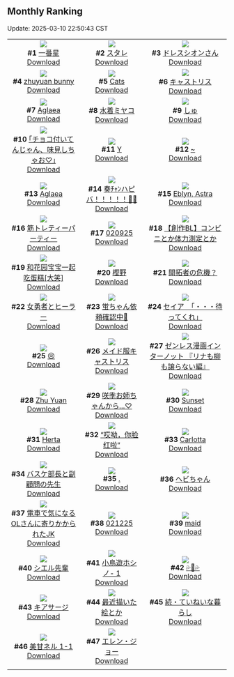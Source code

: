 ## Monthly Ranking
Update: 2025-03-10 22:50:43 CST

|      |      |      |
| :----: | :----: | :----: |
| ![](https://i.pixiv.re/c/240x480/img-master/img/2025/02/10/00/11/41/127077009_p0_master1200.jpg)<br>**#1** [一番星](https://www.pixiv.net/artworks/127077009)<br>[Download](https://i.pixiv.re/img-original/img/2025/02/10/00/11/41/127077009_p0.jpg) | ![](https://i.pixiv.re/c/240x480/img-master/img/2025/02/10/01/50/14/127080105_p0_master1200.jpg)<br>**#2** [スタレ](https://www.pixiv.net/artworks/127080105)<br>[Download](https://i.pixiv.re/img-original/img/2025/02/10/01/50/14/127080105_p0.jpg) | ![](https://i.pixiv.re/c/240x480/img-master/img/2025/02/09/00/01/51/127038065_p0_master1200.jpg)<br>**#3** [ドレスシオンさん](https://www.pixiv.net/artworks/127038065)<br>[Download](https://i.pixiv.re/img-original/img/2025/02/09/00/01/51/127038065_p0.png) |
| ![](https://i.pixiv.re/c/240x480/img-master/img/2025/02/10/22/46/44/127105778_p0_master1200.jpg)<br>**#4** [zhuyuan bunny](https://www.pixiv.net/artworks/127105778)<br>[Download](https://i.pixiv.re/img-original/img/2025/02/10/22/46/44/127105778_p0.jpg) | ![](https://i.pixiv.re/c/240x480/img-master/img/2025/02/10/21/10/12/127102253_p0_master1200.jpg)<br>**#5** [Cats](https://www.pixiv.net/artworks/127102253)<br>[Download](https://i.pixiv.re/img-original/img/2025/02/10/21/10/12/127102253_p0.jpg) | ![](https://i.pixiv.re/c/240x480/img-master/img/2025/02/12/00/00/17/127144091_p0_master1200.jpg)<br>**#6** [キャストリス](https://www.pixiv.net/artworks/127144091)<br>[Download](https://i.pixiv.re/img-original/img/2025/02/12/00/00/17/127144091_p0.jpg) |
| ![](https://i.pixiv.re/c/240x480/img-master/img/2025/02/09/12/29/49/127040783_p0_master1200.jpg)<br>**#7** [Aglaea](https://www.pixiv.net/artworks/127040783)<br>[Download](https://i.pixiv.re/img-original/img/2025/02/09/12/29/49/127040783_p0.png) | ![](https://i.pixiv.re/c/240x480/img-master/img/2025/02/10/02/49/07/127081341_p0_master1200.jpg)<br>**#8** [水着ミヤコ](https://www.pixiv.net/artworks/127081341)<br>[Download](https://i.pixiv.re/img-original/img/2025/02/10/02/49/07/127081341_p0.jpg) | ![](https://i.pixiv.re/c/240x480/img-master/img/2025/02/10/02/39/25/127081176_p0_master1200.jpg)<br>**#9** [しゅ](https://www.pixiv.net/artworks/127081176)<br>[Download](https://i.pixiv.re/img-original/img/2025/02/10/02/39/25/127081176_p0.jpg) |
| ![](https://i.pixiv.re/c/240x480/img-master/img/2025/02/10/17/10/55/127094739_p0_master1200.jpg)<br>**#10** [｢チョコ付いてんじゃん、味見しちゃお♡｣](https://www.pixiv.net/artworks/127094739)<br>[Download](https://i.pixiv.re/img-original/img/2025/02/10/17/10/55/127094739_p0.jpg) | ![](https://i.pixiv.re/c/240x480/img-master/img/2025/02/10/19/54/31/127099504_p0_master1200.jpg)<br>**#11** [Y](https://www.pixiv.net/artworks/127099504)<br>[Download](https://i.pixiv.re/img-original/img/2025/02/10/19/54/31/127099504_p0.png) | ![](https://i.pixiv.re/c/240x480/img-master/img/2025/02/10/00/00/28/127076216_p0_master1200.jpg)<br>**#12** [~](https://www.pixiv.net/artworks/127076216)<br>[Download](https://i.pixiv.re/img-original/img/2025/02/10/00/00/28/127076216_p0.jpg) |
| ![](https://i.pixiv.re/c/240x480/img-master/img/2025/02/10/00/00/40/127076258_p0_master1200.jpg)<br>**#13** [Aglaea](https://www.pixiv.net/artworks/127076258)<br>[Download](https://i.pixiv.re/img-original/img/2025/02/10/00/00/40/127076258_p0.jpg) | ![](https://i.pixiv.re/c/240x480/img-master/img/2025/02/10/00/00/07/127076100_p0_master1200.jpg)<br>**#14** [奏ﾁｬﾝハピバ！！！！！🎂🎉](https://www.pixiv.net/artworks/127076100)<br>[Download](https://i.pixiv.re/img-original/img/2025/02/10/00/00/07/127076100_p0.jpg) | ![](https://i.pixiv.re/c/240x480/img-master/img/2025/02/10/22/03/18/127104208_p0_master1200.jpg)<br>**#15** [Eblyn, Astra](https://www.pixiv.net/artworks/127104208)<br>[Download](https://i.pixiv.re/img-original/img/2025/02/10/22/03/18/127104208_p0.jpg) |
| ![](https://i.pixiv.re/c/240x480/img-master/img/2025/02/09/01/32/20/127032146_p0_master1200.jpg)<br>**#16** [筋トレティーパーティー](https://www.pixiv.net/artworks/127032146)<br>[Download](https://i.pixiv.re/img-original/img/2025/02/09/01/32/20/127032146_p0.jpg) | ![](https://i.pixiv.re/c/240x480/img-master/img/2025/02/09/15/55/40/127058053_p0_master1200.jpg)<br>**#17** [020925](https://www.pixiv.net/artworks/127058053)<br>[Download](https://i.pixiv.re/img-original/img/2025/02/09/15/55/40/127058053_p0.jpg) | ![](https://i.pixiv.re/c/240x480/img-master/img/2025/02/10/20/16/35/127100375_p0_master1200.jpg)<br>**#18** [【創作BL】コンビニとか体力測定とか](https://www.pixiv.net/artworks/127100375)<br>[Download](https://i.pixiv.re/img-original/img/2025/02/10/20/16/35/127100375_p0.jpg) |
| ![](https://i.pixiv.re/c/240x480/img-master/img/2025/02/10/19/34/57/127098943_p0_master1200.jpg)<br>**#19** [和花园宝宝一起吃蛋糕[大笑]](https://www.pixiv.net/artworks/127098943)<br>[Download](https://i.pixiv.re/img-original/img/2025/02/10/19/34/57/127098943_p0.jpg) | ![](https://i.pixiv.re/c/240x480/img-master/img/2025/02/09/08/00/03/127047491_p0_master1200.jpg)<br>**#20** [樫野](https://www.pixiv.net/artworks/127047491)<br>[Download](https://i.pixiv.re/img-original/img/2025/02/09/08/00/03/127047491_p0.jpg) | ![](https://i.pixiv.re/c/240x480/img-master/img/2025/02/10/01/48/05/127079809_p0_master1200.jpg)<br>**#21** [開拓者の危機？](https://www.pixiv.net/artworks/127079809)<br>[Download](https://i.pixiv.re/img-original/img/2025/02/10/01/48/05/127079809_p0.png) |
| ![](https://i.pixiv.re/c/240x480/img-master/img/2025/02/10/20/00/02/127099682_p0_master1200.jpg)<br>**#22** [女勇者とヒーラー](https://www.pixiv.net/artworks/127099682)<br>[Download](https://i.pixiv.re/img-original/img/2025/02/10/20/00/02/127099682_p0.jpg) | ![](https://i.pixiv.re/c/240x480/img-master/img/2025/02/09/18/22/12/127062628_p0_master1200.jpg)<br>**#23** [蛍ちゃん依頼確認中📖](https://www.pixiv.net/artworks/127062628)<br>[Download](https://i.pixiv.re/img-original/img/2025/02/09/18/22/12/127062628_p0.jpg) | ![](https://i.pixiv.re/c/240x480/img-master/img/2025/02/09/08/00/07/127047513_p0_master1200.jpg)<br>**#24** [セイア　「・・・待ってくれ」](https://www.pixiv.net/artworks/127047513)<br>[Download](https://i.pixiv.re/img-original/img/2025/02/09/08/00/07/127047513_p0.jpg) |
| ![](https://i.pixiv.re/c/240x480/img-master/img/2025/02/09/19/08/13/127064224_p0_master1200.jpg)<br>**#25** [😢](https://www.pixiv.net/artworks/127064224)<br>[Download](https://i.pixiv.re/img-original/img/2025/02/09/19/08/13/127064224_p0.png) | ![](https://i.pixiv.re/c/240x480/img-master/img/2025/02/09/20/17/41/127066780_p0_master1200.jpg)<br>**#26** [メイド服キャストリス](https://www.pixiv.net/artworks/127066780)<br>[Download](https://i.pixiv.re/img-original/img/2025/02/09/20/17/41/127066780_p0.jpg) | ![](https://i.pixiv.re/c/240x480/img-master/img/2025/02/27/09/04/19/127099695_p0_master1200.jpg)<br>**#27** [ゼンレス漫画インターノット  『リナも柳も譲らない編』](https://www.pixiv.net/artworks/127099695)<br>[Download](https://i.pixiv.re/img-original/img/2025/02/27/09/04/19/127099695_p0.jpg) |
| ![](https://i.pixiv.re/c/240x480/img-master/img/2025/02/12/15/07/32/127159619_p0_master1200.jpg)<br>**#28** [Zhu Yuan](https://www.pixiv.net/artworks/127159619)<br>[Download](https://i.pixiv.re/img-original/img/2025/02/12/15/07/32/127159619_p0.png) | ![](https://i.pixiv.re/c/240x480/img-master/img/2025/02/10/18/00/13/127095923_p0_master1200.jpg)<br>**#29** [咲季お姉ちゃんから...♡](https://www.pixiv.net/artworks/127095923)<br>[Download](https://i.pixiv.re/img-original/img/2025/02/10/18/00/13/127095923_p0.jpg) | ![](https://i.pixiv.re/c/240x480/img-master/img/2025/02/11/00/03/49/127109049_p0_master1200.jpg)<br>**#30** [Sunset](https://www.pixiv.net/artworks/127109049)<br>[Download](https://i.pixiv.re/img-original/img/2025/02/11/00/03/49/127109049_p0.jpg) |
| ![](https://i.pixiv.re/c/240x480/img-master/img/2025/02/08/08/59/30/127011185_p0_master1200.jpg)<br>**#31** [Herta](https://www.pixiv.net/artworks/127011185)<br>[Download](https://i.pixiv.re/img-original/img/2025/02/08/08/59/30/127011185_p0.png) | ![](https://i.pixiv.re/c/240x480/img-master/img/2025/02/09/16/42/53/127059309_p0_master1200.jpg)<br>**#32** [“哎呦，你脸红啦”](https://www.pixiv.net/artworks/127059309)<br>[Download](https://i.pixiv.re/img-original/img/2025/02/09/16/42/53/127059309_p0.jpg) | ![](https://i.pixiv.re/c/240x480/img-master/img/2025/02/09/00/00/23/127037840_p0_master1200.jpg)<br>**#33** [Carlotta](https://www.pixiv.net/artworks/127037840)<br>[Download](https://i.pixiv.re/img-original/img/2025/02/09/00/00/23/127037840_p0.jpg) |
| ![](https://i.pixiv.re/c/240x480/img-master/img/2025/02/09/20/19/55/127066875_p0_master1200.jpg)<br>**#34** [バスケ部長と副顧問の先生](https://www.pixiv.net/artworks/127066875)<br>[Download](https://i.pixiv.re/img-original/img/2025/02/09/20/19/55/127066875_p0.jpg) | ![](https://i.pixiv.re/c/240x480/img-master/img/2025/02/12/19/57/59/127166786_p0_master1200.jpg)<br>**#35** [.](https://www.pixiv.net/artworks/127166786)<br>[Download](https://i.pixiv.re/img-original/img/2025/02/12/19/57/59/127166786_p0.jpg) | ![](https://i.pixiv.re/c/240x480/img-master/img/2025/02/10/05/53/14/127083657_p0_master1200.jpg)<br>**#36** [ヘビちゃん](https://www.pixiv.net/artworks/127083657)<br>[Download](https://i.pixiv.re/img-original/img/2025/02/10/05/53/14/127083657_p0.png) |
| ![](https://i.pixiv.re/c/240x480/img-master/img/2025/02/08/20/29/01/127029288_p0_master1200.jpg)<br>**#37** [電車で気になるOLさんに寄りかかられたJK](https://www.pixiv.net/artworks/127029288)<br>[Download](https://i.pixiv.re/img-original/img/2025/02/08/20/29/01/127029288_p0.jpg) | ![](https://i.pixiv.re/c/240x480/img-master/img/2025/02/12/21/35/27/127170390_p0_master1200.jpg)<br>**#38** [021225](https://www.pixiv.net/artworks/127170390)<br>[Download](https://i.pixiv.re/img-original/img/2025/02/12/21/35/27/127170390_p0.jpg) | ![](https://i.pixiv.re/c/240x480/img-master/img/2025/02/12/00/00/11/127144058_p0_master1200.jpg)<br>**#39** [maid](https://www.pixiv.net/artworks/127144058)<br>[Download](https://i.pixiv.re/img-original/img/2025/02/12/00/00/11/127144058_p0.png) |
| ![](https://i.pixiv.re/c/240x480/img-master/img/2025/02/10/22/21/11/127104852_p0_master1200.jpg)<br>**#40** [シエル先輩](https://www.pixiv.net/artworks/127104852)<br>[Download](https://i.pixiv.re/img-original/img/2025/02/10/22/21/11/127104852_p0.jpg) | ![](https://i.pixiv.re/c/240x480/img-master/img/2025/02/08/05/58/37/127008484_p0_master1200.jpg)<br>**#41** [小鳥遊ホシノ- 1](https://www.pixiv.net/artworks/127008484)<br>[Download](https://i.pixiv.re/img-original/img/2025/02/08/05/58/37/127008484_p0.jpg) | ![](https://i.pixiv.re/c/240x480/img-master/img/2025/02/12/00/24/19/127145285_p0_master1200.jpg)<br>**#42** [💦🦈💦](https://www.pixiv.net/artworks/127145285)<br>[Download](https://i.pixiv.re/img-original/img/2025/02/12/00/24/19/127145285_p0.jpg) |
| ![](https://i.pixiv.re/c/240x480/img-master/img/2025/02/09/15/45/54/127057835_p0_master1200.jpg)<br>**#43** [キアサージ](https://www.pixiv.net/artworks/127057835)<br>[Download](https://i.pixiv.re/img-original/img/2025/02/09/15/45/54/127057835_p0.jpg) | ![](https://i.pixiv.re/c/240x480/img-master/img/2025/02/10/00/45/41/127078292_p0_master1200.jpg)<br>**#44** [最近描いた絵とか](https://www.pixiv.net/artworks/127078292)<br>[Download](https://i.pixiv.re/img-original/img/2025/02/10/00/45/41/127078292_p0.jpg) | ![](https://i.pixiv.re/c/240x480/img-master/img/2025/02/09/07/30/02/127047031_p0_master1200.jpg)<br>**#45** [続・ていねいな暮らし](https://www.pixiv.net/artworks/127047031)<br>[Download](https://i.pixiv.re/img-original/img/2025/02/09/07/30/02/127047031_p0.jpg) |
| ![](https://i.pixiv.re/c/240x480/img-master/img/2025/02/11/00/00/21/127108631_p0_master1200.jpg)<br>**#46** [美甘ネル 1-1](https://www.pixiv.net/artworks/127108631)<br>[Download](https://i.pixiv.re/img-original/img/2025/02/11/00/00/21/127108631_p0.png) | ![](https://i.pixiv.re/c/240x480/img-master/img/2025/02/11/18/31/44/127131843_p0_master1200.jpg)<br>**#47** [エレン・ジョー](https://www.pixiv.net/artworks/127131843)<br>[Download](https://i.pixiv.re/img-original/img/2025/02/11/18/31/44/127131843_p0.jpg) |
|      |
